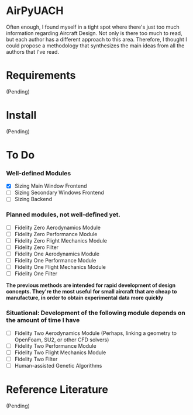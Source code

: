 # AirPyUACH
Often enough, I found myself in a tight spot where there's just too much information regarding Aircraft Design. Not only is there too much to read, but each author has a different approach to this area. Therefore, I thought I could propose a methodology that synthesizes the main ideas from all the authors that I've read.

# Requirements
(Pending)

# Install
(Pending)

# To Do
### Well-defined Modules
- [x] Sizing Main Window Frontend
- [ ] Sizing Secondary Windows Frontend
- [ ] Sizing Backend
### Planned modules, not well-defined yet.
- [ ] Fidelity Zero Aerodynamics Module 
- [ ] Fidelity Zero Performance Module
- [ ] Fidelity Zero Flight Mechanics Module
- [ ] Fidelity Zero Filter
- [ ] Fidelity One Aerodynamics Module 
- [ ] Fidelity One Performance Module
- [ ] Fidelity One Flight Mechanics Module
- [ ] Fidelity One Filter

**The previous methods are intended for rapid development of design concepts. They're the most useful for small aircraft that are cheap to manufacture, in order to obtain experimental data more quickly**

### Situational: Development of the following module depends on the amount of time I have
- [ ] Fidelity Two Aerodynamics Module (Perhaps, linking a geometry to OpenFoam, SU2, or other CFD solvers)
- [ ] Fidelity Two Performance Module
- [ ] Fidelity Two Flight Mechanics Module
- [ ] Fidelity Two Filter
- [ ] Human-assisted Genetic Algorithms 

# Reference Literature
(Pending)
